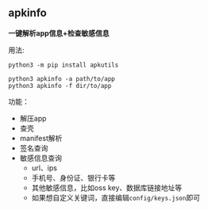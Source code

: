 ## apkinfo

**一键解析app信息+检查敏感信息**

用法:
```
python3 -m pip install apkutils

python3 apkinfo -a path/to/app
python3 apkinfo -f dir/to/app
```

功能：

- 解压app
- 查壳
- manifest解析
- 签名查询
- 敏感信息查询
  - url、ips
  - 手机号、身份证、银行卡等
  - 其他敏感信息，比如oss key、数据库链接地址等
  - 如果想自定义关键词，直接编辑`config/keys.json`即可
